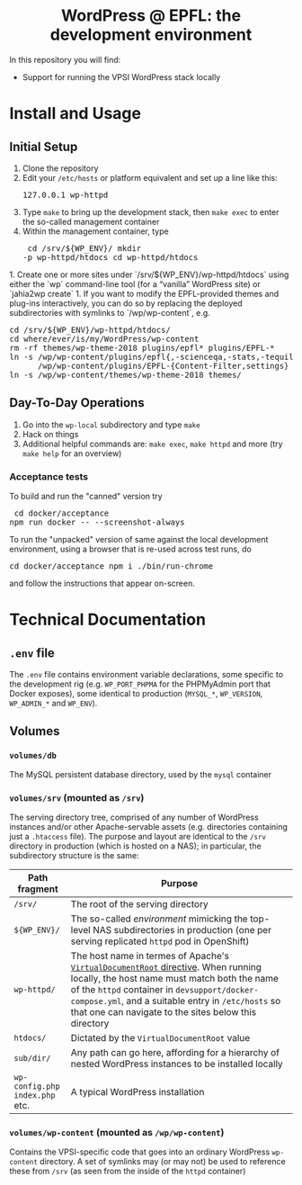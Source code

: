 <h1 align="center">
  WordPress @ EPFL: the development environment
</h1>

In this repository you will find:

- Support for running the VPSI WordPress stack locally

# Install and Usage

## Initial Setup

1. Clone the repository
1. Edit your `/etc/hosts` or platform equivalent and set up a line like this:<pre>127.0.0.1       wp-httpd</pre>
1. Type `make` to bring up the development stack, then `make exec` to enter the so-called management container
1. Within the management container, type<pre>
cd /srv/${WP_ENV}/
mkdir -p wp-httpd/htdocs
cd wp-httpd/htdocs
</pre>
1. Create one or more sites under `/srv/${WP_ENV}/wp-httpd/htdocs` using either the `wp` command-line tool (for a “vanilla” WordPress site) or `jahia2wp create`
1. If you want to modify the EPFL-provided themes and plug-ins interactively, you can do so by replacing the deployed subdirectories with symlinks to `/wp/wp-content`, e.g. <pre>
cd /srv/${WP_ENV}/wp-httpd/htdocs/
cd where/ever/is/my/WordPress/wp-content
rm -rf themes/wp-theme-2018 plugins/epfl* plugins/EPFL-*
ln -s /wp/wp-content/plugins/epfl{,-scienceqa,-stats,-tequila,-infoscience} \
      /wp/wp-content/plugins/EPFL-{Content-Filter,settings} plugins/
ln -s /wp/wp-content/themes/wp-theme-2018 themes/
</pre>

## Day-To-Day Operations

1. Go into the `wp-local` subdirectory and type `make`
1. Hack on things
1. Additional helpful commands are: `make exec`, `make httpd` and more (try `make help` for an overview)

### Acceptance tests

To build and run the "canned" version try<pre>
cd docker/acceptance
npm run docker --  --screenshot-always
</pre>

To run the "unpacked" version of same against the local development
environment, using a browser that is re-used across test runs, do<pre>
cd docker/acceptance npm i ./bin/run-chrome
</pre>

and follow the instructions that appear on-screen.



# Technical Documentation

## `.env` file

The `.env` file contains environment variable declarations, some
specific to the development rig (e.g. `WP_PORT_PHPMA` for the
PHPMyAdmin port that Docker exposes), some identical to production
(`MYSQL_*`, `WP_VERSION`, `WP_ADMIN_*` and `WP_ENV`).

## Volumes

### `volumes/db`

The MySQL persistent database directory, used by the `mysql` container

### `volumes/srv` (mounted as `/srv`)

The serving directory tree, comprised of any number of WordPress
instances and/or other Apache-servable assets (e.g. directories
containing just a `.htaccess` file). The purpose and layout are
identical to the `/srv` directory in production (which is hosted on a
NAS); in particular, the subdirectory structure is the same:

| Path fragment | Purpose |
| --- | --- |
| `/srv/` | The root of the serving directory |
| `${WP_ENV}/` | The so-called *environment* mimicking the top-level NAS subdirectories in production (one per serving replicated `httpd` pod in OpenShift) |
| `wp-httpd/` | The host name in termes of Apache's [`VirtualDocumentRoot` directive](https://httpd.apache.org/docs/2.4/mod/mod_vhost_alias.html#virtualdocumentroot). When running locally, the host name must match both the name of the `httpd` container in `devsupport/docker-compose.yml`, and a suitable entry in `/etc/hosts` so that one can navigate to the sites below this directory |
| `htdocs/` | Dictated by the `VirtualDocumentRoot` value |
| `sub/dir/` | Any path can go here, affording for a hierarchy of nested WordPress instances to be installed locally |
| `wp-config.php`<br/>`index.php`<br/>etc. | A typical WordPress installation |

### `volumes/wp-content` (mounted as `/wp/wp-content`)

Contains the VPSI-specific code that goes into an ordinary WordPress
`wp-content` directory. A set of symlinks may (or may not) be used to
reference these from `/srv` (as seen from the inside of the
`httpd` container)


